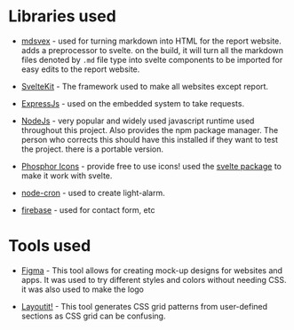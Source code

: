 # Libraries used

- [mdsvex](https://mdsvex.pngwn.io/) - used for turning markdown into HTML for the report website. adds a preprocessor to svelte. on the build, it will turn all the markdown files denoted by `.md` file type into svelte components to be imported for easy edits to the report website.

- [SvelteKit](https://kit.svelte.dev/) - The framework used to make all websites except report.

- [ExpressJs](https://expressjs.com/) - used on the embedded system to take requests.

- [NodeJs](https://nodejs.org/en/) - very popular and widely used javascript runtime used throughout this project. Also provides the npm package manager. The person who corrects this should have this installed if they want to test the project. there is a portable version.

- [Phosphor Icons](https://phosphoricons.com/) - provide free to use icons! used the [svelte package](https://www.npmjs.com/package/phosphor-svelte) to make it work with svelte.

- [node-cron](https://www.npmjs.com/package/node-schedule) - used to create light-alarm.

- [firebase](https://firebase.google.com/) - used for contact form, etc

# Tools used

- [Figma](https://www.figma.com/) - This tool allows for creating mock-up designs for websites and apps. It was used to try different styles and colors without needing CSS. it was also used to make the logo

- [Layoutit!](https://grid.layoutit.com/) - This tool generates CSS grid patterns from user-defined sections as CSS grid can be confusing.
